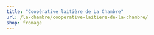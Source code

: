 ```yaml
---
title: "Coopérative laitière de La Chambre"
url: /la-chambre/cooperative-laitiere-de-la-chambre/
shop: fromage
---
```

